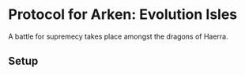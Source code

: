 # Protocol for Arken: Evolution Isles

A battle for supremecy takes place amongst the dragons of Haerra.

## Setup
